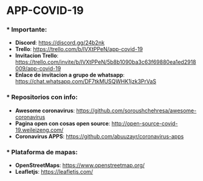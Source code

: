 # APP-COVID-19

### * **Importante**:
* **Discord**: https://discord.gg/24b2nk
* **Trello**: https://trello.com/b/lVXtPPeN/app-covid-19
* **Invitacion Trello**: https://trello.com/invite/b/lVXtPPeN/5b8b1090ba3c63f69880ea1ed2918009/app-covid-19
* **Enlace de invitacion a grupo de whatsapp**: https://chat.whatsapp.com/DF7tkMUSQWHK1jzk3PrVaS

### * **Repositorios con info**:
* **Awesome coronavirus**: https://github.com/soroushchehresa/awesome-coronavirus 
* **Pagina open con cosas open source**: http://open-source-covid-19.weileizeng.com/
* **Coronavirus APPS**: https://github.com/abuuzayr/coronavirus-apps

### * **Plataforma de mapas**:
* **OpenStreetMaps**: https://www.openstreetmap.org/
* **Leafletjs**: https://leafletjs.com/
